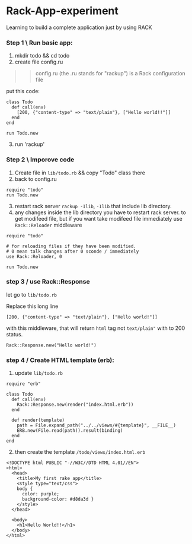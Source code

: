 # Rack-App-experiment
Learning to build a complete application just by using RACK


### Step 1 \ Run basic app:
1. mkdir todo && cd todo
2. create file config.ru 
>> config.ru (the .ru stands for "rackup") is a Rack configuration file

put this code:
``` 
class Todo
  def call(env)
    [200, {"content-type" => "text/plain"}, ["Hello world!!"]]
  end
end

run Todo.new
```

3. run 'rackup'

 ### Step 2 \ Imporove code
 1. Create file in `lib/todo.rb` && copy "Todo" class there
 2. back to config.ru 
 ```
require "todo"
run Todo.new
 ```
 
 3. restart rack server `rackup -Ilib`, `-Ilib` that include lib directory.
4.  any changes inside the lib directory you have to restart rack server. to get modifeed file, but if you want take  modifeed file immediately use `Rack::Reloader` middleware 
```
require "todo"

# for reloading files if they have been modified.
# 0 mean talk changes after 0 sconde / immediately
use Rack::Reloader, 0

run Todo.new
 ```
 
### step 3 / use Rack::Response

let go to `lib/todo.rb`

Replace this long line 
```
[200, {"content-type" => "text/plain"}, ["Hello world!"]]
```
with this  middleware, that will return `html` tag not `text/plain"` with to 200 status.
```
Rack::Response.new("Hello world!")
```

### step 4 / Create HTML template (erb):
1. update `lib/todo.rb`

```
require "erb"

class Todo
  def call(env)
    Rack::Response.new(render("index.html.erb"))
  end

  def render(template)
    path = File.expand_path("../../views/#{template}", __FILE__)
    ERB.new(File.read(path)).result(binding)
  end
end
```

2. then create the template `/todo/views/index.html.erb`
```
<!DOCTYPE html PUBLIC "-//W3C//DTD HTML 4.01//EN">
<html>
  <head>
    <title>My first rake app</title>
    <style type="text/css">
    body {
      color: purple;
      background-color: #d8da3d }
    </style>
  </head>

  <body>
    <h1>Hello World!!</h1>
  </body>
</html>
```
